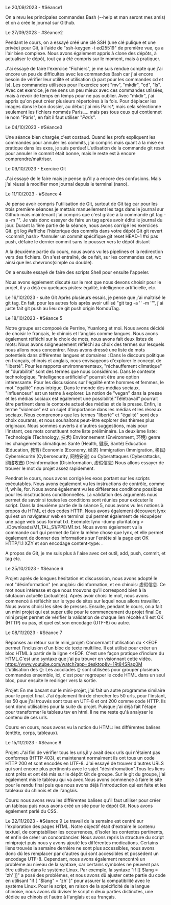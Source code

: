Le 20/09/2023 - #Séance1

On a revu les principales commandes Bash (--help et man seront mes amis) et on a crée le journal sur Github.

Le 27/09/2023 - #Séance2

Pendant le cours, on a essayé créé une clé SSH (une clé pulique et une privée) pour Git, à l'aide de "ssh-keygen -t ed25519" de première vue, ça a l'air bien complexe. Nous avons également appris à clone des dépôts, à actualiser le dépôt, tout ça a été compris sur le moment, mais à pratiquer. 

J'ai essayé de faire l'exercice "Fichiers", je me suis rendue compte que j'ai encore un peu de difficultés avec les commandes Bash car j'ai encore besoin de vérifier leur utilité et utilisation (à part pour les commandes cd et ls). Les commandes utilisées pour l'exercice sont "mv", "mkdir", "cd", "ls". Avec cet exercice, je me sens un peu mieux avec ces commandes utilsées, mais à revoir de temps en temps pour ne pas oublier. Avec "mkdir", j'ai appris qu'on peut créer plusieurs répertoires à la fois. Pour déplacer les images dans le bon dossier, au début j'ai mis Pairs*, mais cela sélectionne seulement les fichiers nommés Paris_... mais pas tous ceux qui contiennet le nom "Paris", en fait il faut utiliser "*Paris*".

Le 04/10/2023 - #Séance3

Une séance bien chargée,c'est costaud. Quand les profs expliquent les commandes pour annuler les commits, j'ai compris mais quant à la mise en pratique dans les exos, je suis perdue! L'utlisation de la commande git reset pour annuler le commit était bonne, mais le reste est à encore comprendre/maitriser.

Le 09/10/2023 - Exercice Git

J'ai essayé de le faire mais je pense qu'il y a encore des confusions. Mais j'ai réussi à modifier mon journal depuis le terminal (nano).

Le 11/10/2023 - #Séance 4

Je pense avoir compris l'utilisation de Git, surtout de Git tag car pour les trois première séances je mettais manuellement les tags dans le journal sur Github mais maintenant j'ai compris que c'est grâce à la commande git tag -a -m "". Je vais donc essayer de faire un tag après avoir édité le journal du jour.
Durant la 1ère partie de la séance, nous avons corrigé les exercices Git.
git log #affiche l'historique des commits dans votre dépôt Git
git revert <commit_hash> #annuler un commit spécifique
git reset HEAD-1 #si pas push, défaire le dernier commit sans le pousser vers le dépôt distant

A la deuxième partie du cours, nous avons vu les pipelines et la redirection vers des fichiers. On s'est entraîné, de ce fait, sur les commandes cat, wc ainsi que les chevrons(simple ou double).

On a ensuite essayé de faire des scripts Shell pour ensuite l'appeler.

Nous avons également discuté sur le mot que nous devons choisir pour le projet, il y a déjà eu quelques pistes: égalité, intelligence artificielle, etc.

Le 16/10/2023 - suite Git
Après plusieurs essais, je pense que j'ai maîtrisé le git tag. En fait, pour les autres fois après avoir utilisé "git tag -a '' -m ''", j'ai juste fait git push au lieu de git push origin NomduTag.

Le 18/10/2023 - #Séance 5

Notre groupe est composé de Perrine, Yuanlong et moi. Nous avons décidé de choisir le français, le chinois et l'anglais comme langues. Nous avons également réfléchi sur le choix de mots, nous avons fait deux listes de mots: Nous avons soigneusement réfléchi au choix des termes sur lesquels nous allons nous concentrer. Nous avons dressé une liste de mots potentiels dans différentes langues et domaines :    Dans le discours politique en français, chinois et anglais, nous envisageons d'explorer le concept de "liberté". Pour les rapports environnementaux, "réchauffement climatique" et "durabilité" sont des termes que nous considérons. Dans le contexte technologique, "intelligence artificielle" pourrait être une option intéressante. Pour les discussions sur l'égalité entre hommes et femmes, le mot "égalité" nous intrigue. Dans le monde des médias sociaux, "influenceur" est un terme à explorer. La notion de "vegan" dans la presse et les médias sociaux est également une possibilité."Télétravail" pourrait être pertinent dans le contexte actuel des médias et de la presse. Enfin, le terme "violence" est un sujet d'importance dans les médias et les réseaux sociaux. 
Nous comprenons que les termes "liberté" et "égalité" sont des choix courants, et nous souhaitons peut-être explorer des thèmes plus originaux. Nous sommes ouverts à d'autres suggestions, mais pour l'instant, ces mots constituent notre liste préliminaire.
La deuxième liste: Technologie (Technology, 技术) Environnement (Environment, 环境) genre les changements climatiques Santé (Health, 健康, Santé)  Éducation (Education, 教育) Économie (Economy, 经济) Immigration (Immigration, 移民) Cybersécurité (Cybersecurity, 网络安全) ou Cyberattaques (Cyberattacks, 网络攻击) Désinformation (Disinformation, 虚假信息)
Nous allons essayer de trouver le mot du projet assez rapidement.

Pendnat le cours, nous avons corrigé les exos portant sur les scripts exécutables. Nous avons également vu les instructions de contrôle, comme if, while, for. Nous avons également vu les différentes conditions possibles pour les insctructions conditionnelles. La validation des arguments nous permet de savoir si toutes les conditions sont réunies pour exécuter le script.
Dans la deuxième partie de la séance 5, nous avons vu les notions à propos du HTML et des codes HTTP. Nous avons également découvert lynx qui est un navigateur web en terminal qui permet également de récupéper une page web sous format txt. Exemple: lynx -dump plurital.org > ./Downloads/M1_TAL_S1/PPE/M1.txt.
Nous avons également vu la commande curl qui permet de faire la même chose que lynx, et elle permet également de donner des informations sur l'entête si la page est OK HTTP/1.1 XZY <message> et son encodage content-type: <informations>.

A propos de Git, je me suis plus à l'aise avec cet outil, add, push, commit, et tag etc.

Le 25/10/2023 - #Séance 6

Projet: après de longues hésitation et discusssion, nous avons adopté le mot "désinformation" (en anglais: disinformation, et en chinois: 虚假信息. Ce mot nous intéresse et que nous trouvons qu'il correspond bien à la situtauon actuelle (actualités). Après avoir choisi le mot, nous avons commencé à réfléchir sur le type de sites sur lequel nous allons travailler. Nous avons choisi les sites de presses.
Ensuite, pendant le cours, on a fait un mini projet qui est super utile pour le commencement du projet final.Ce mini projet permet de vérifier la validation de chaque lien récolté s'il est OK (HTTP) ou pas, et quel est son encodage (UTF-8) ou autre.

Le 08/11/2023 - #Séance 7

Réponses au retour sur le mini_projet:
Concernant l'utilisation du <<EOF  permet l'inclusion d'un bloc de texte multiline. Il est utilisé pour créer un bloc HTML à partir de la ligne <<EOF. C'est une façon pratique d'inclure du HTML.C'est une syntaxe que j'ai pu trouver en visionnant cette vidéo.
https://www.youtube.com/watch?app=desktop&v=1Rt84SRap0M
L'utilisation des {}: Les accolades {} sont utilisées pour grouper plusieurs commandes ensemble, ici, c'est pour regrouper le code HTML dans un seul bloc, pour ensuite le rediriger vers la sortie.

Projet: En me basant sur le mini-projet, j'ai fait un autre programme similaire pour le projet final. J'ai également fini de chercher les 50 urls, pour l'instant, les 50 que j'ai trouvés sont tous en UTF-8 et ont 200 comme code HTTP. Ils sont donc utilisables pour la suite du projet. Puisque j'ai déjà fait l'étape pour transformer le tableau tsv en html. Il ne me reste qu'à analyser le contenu de ces urls.

Cours: en cours, nous avons vu la notion du HTML: les différentes balises (entête, corps, tableaux).

Le 15/11/2023 - #Séance 8

Projet: J'ai fini de vérifier tous les urls,il y avait deux urls qui n'étaient pas conformes (HTTP 403), et maintenant normalment ils ont tous un code HTTP 200 et sont encodés en UTF-8. J'ai essayé de trouver d'autres URLS qui sont encore plus pertinents avec le sujet "désinfromation".Tous les liens sont prêts et ont été mis sur le dépôt Git de groupe. Sur le git du groupe, j'ai également mis le tableau qui va avec.Nous avons commencé à faire le site pour le rendu final puis que nous avons déjà l'introduction qui est faite et les tableaux du chinois et de l'anglais.

Cours: nous avons revu les différentes balises qu'il faut utiliser pour créer un tableau puis nous avons créé un site pour le dépôt Git. Nous avons également parlé du CSS.

Le 22/11/2023 - #Séance 9
Le travail de la semaine est centré sur l'exploration des pages HTML. Notre objectif était d'extraire le contenu textuel, de comptabiliser les occurrences, d'isoler les contextes pertinents, et enfin de créer un concordancier. Nous avons repris la structure du script miniprojet puis nous y avons ajouté les différentes modications. Certains liens trouvés la semaine dernière ne sont plus accessibles, nous avons donc dû les remplacer par d'autres qui sont accessibles et possèdent un encodage UTF-8.
Cependant, nous avons également rencontré un problème au niveau de la syntaxe, car certains symboles ne peuvent pas être utilisés dans le système Linux. Par exemple, la syntaxe "if [[ $lang = 'zh' ]]" a posé des problèmes, et nous avons dû ajuster cette partie du code en utilisant "if [ "$lang" = 'zh' ]" pour assurer la compatibilité avec le système Linux.
Pour le script, en raison de la spécificité de la langue chinoise, nous avons dû diviser le script n deux parties distinctes, une dédiée au chinois et l'autre à l'anglais et au français. 
